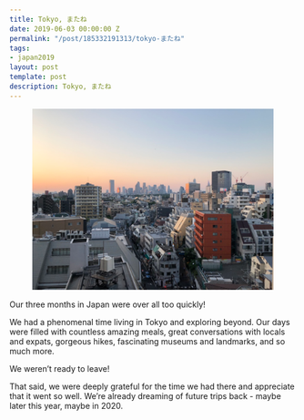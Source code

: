 ```yaml
---
title: Tokyo, またね
date: 2019-06-03 00:00:00 Z
permalink: "/post/185332191313/tokyo-またね"
tags:
- japan2019
layout: post
template: post
description: Tokyo, またね
---
```


<figure class="tmblr-full" data-orig-height="768" data-orig-width="1024"><img src="/images/af2210446bfc0be1ef269cf988e013fe41e564760d3bee0aa8f25af176fee8fc.png" data-orig-height="768" data-orig-width="1024"></figure><p>Our three months in Japan were over all too quickly!</p><p>We had a phenomenal time living in Tokyo and exploring beyond. Our days were filled with countless amazing meals, great conversations with locals and expats, gorgeous hikes, fascinating museums and landmarks, and so much more.</p><p>We weren’t ready to leave!</p><p>That said, we were deeply grateful for the time we had there and appreciate that it went so well. We’re already dreaming of future trips back - maybe later this year, maybe in 2020.</p>